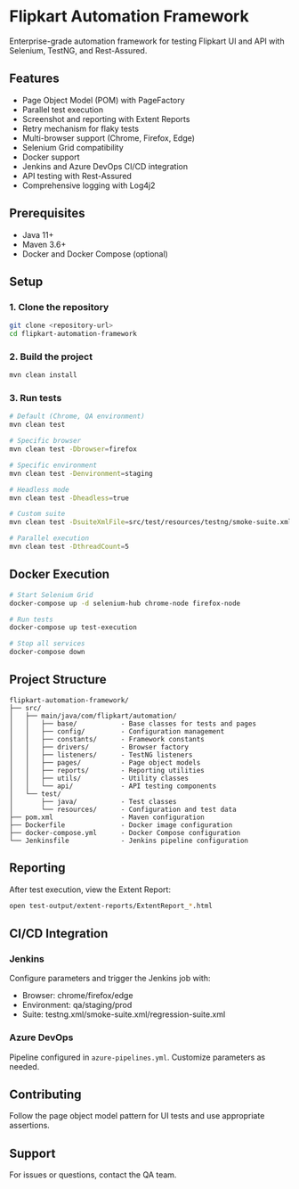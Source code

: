 # Flipkart Automation Framework

Enterprise-grade automation framework for testing Flipkart UI and API with Selenium, TestNG, and Rest-Assured.

## Features
- Page Object Model (POM) with PageFactory
- Parallel test execution
- Screenshot and reporting with Extent Reports
- Retry mechanism for flaky tests
- Multi-browser support (Chrome, Firefox, Edge)
- Selenium Grid compatibility
- Docker support
- Jenkins and Azure DevOps CI/CD integration
- API testing with Rest-Assured
- Comprehensive logging with Log4j2

## Prerequisites
- Java 11+
- Maven 3.6+
- Docker and Docker Compose (optional)

## Setup

### 1. Clone the repository
```bash
git clone <repository-url>
cd flipkart-automation-framework
```

### 2. Build the project
```bash
mvn clean install
```

### 3. Run tests
```bash
# Default (Chrome, QA environment)
mvn clean test

# Specific browser
mvn clean test -Dbrowser=firefox

# Specific environment
mvn clean test -Denvironment=staging

# Headless mode
mvn clean test -Dheadless=true

# Custom suite
mvn clean test -DsuiteXmlFile=src/test/resources/testng/smoke-suite.xml

# Parallel execution
mvn clean test -DthreadCount=5
```

## Docker Execution

```bash
# Start Selenium Grid
docker-compose up -d selenium-hub chrome-node firefox-node

# Run tests
docker-compose up test-execution

# Stop all services
docker-compose down
```

## Project Structure

```
flipkart-automation-framework/
├── src/
│   ├── main/java/com/flipkart/automation/
│   │   ├── base/           - Base classes for tests and pages
│   │   ├── config/         - Configuration management
│   │   ├── constants/      - Framework constants
│   │   ├── drivers/        - Browser factory
│   │   ├── listeners/      - TestNG listeners
│   │   ├── pages/          - Page object models
│   │   ├── reports/        - Reporting utilities
│   │   ├── utils/          - Utility classes
│   │   └── api/            - API testing components
│   └── test/
│       ├── java/           - Test classes
│       └── resources/      - Configuration and test data
├── pom.xml                 - Maven configuration
├── Dockerfile              - Docker image configuration
├── docker-compose.yml      - Docker Compose configuration
└── Jenkinsfile             - Jenkins pipeline configuration
```

## Reporting

After test execution, view the Extent Report:
```bash
open test-output/extent-reports/ExtentReport_*.html
```

## CI/CD Integration

### Jenkins
Configure parameters and trigger the Jenkins job with:
- Browser: chrome/firefox/edge
- Environment: qa/staging/prod
- Suite: testng.xml/smoke-suite.xml/regression-suite.xml

### Azure DevOps
Pipeline configured in `azure-pipelines.yml`. Customize parameters as needed.

## Contributing
Follow the page object model pattern for UI tests and use appropriate assertions.

## Support
For issues or questions, contact the QA team.
